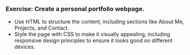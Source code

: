 ### Exercise: Create a personal portfolio webpage.
 - Use HTML to structure the content, including sections like About Me, Projects, and Contact.
 - Style the page with CSS to make it visually appealing, including responsive design principles to ensure it looks good on different devices.